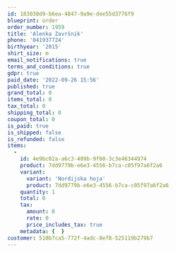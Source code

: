 ```yaml
---
id: 183030d9-b6ea-4847-9a9e-dee55d3776f9
blueprint: order
order_number: 1959
title: 'Alenka Završnik'
phone: '041937724'
birthyear: '2015'
shirt_size: m
email_notifications: true
terms_and_conditions: true
gdpr: true
paid_date: '2022-09-26 15:56'
published: true
grand_total: 0
items_total: 0
tax_total: 0
shipping_total: 0
coupon_total: 0
is_paid: true
is_shipped: false
is_refunded: false
items:
  -
    id: 4e9bc02a-a6c3-489b-9f60-3c3e46344974
    product: 7dd9779b-e6e3-4556-b7ca-c05f97a6f2a6
    variant:
      variant: 'Nordijska hoja'
      product: 7dd9779b-e6e3-4556-b7ca-c05f97a6f2a6
    quantity: 1
    total: 0
    tax:
      amount: 0
      rate: 0
      price_includes_tax: true
    metadata: {  }
customer: 510b7ca5-772f-4adc-8ef8-525119b279b7
---
```

